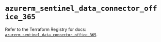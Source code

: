 # `azurerm_sentinel_data_connector_office_365`

Refer to the Terraform Registry for docs: [`azurerm_sentinel_data_connector_office_365`](https://registry.terraform.io/providers/hashicorp/azurerm/4.30.0/docs/resources/sentinel_data_connector_office_365).
